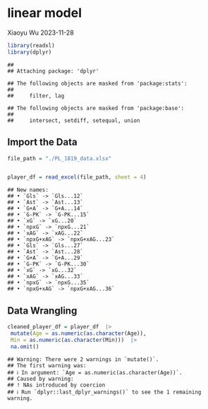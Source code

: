 linear model
================
Xiaoyu Wu
2023-11-28

``` r
library(readxl)
library(dplyr)
```

    ## 
    ## Attaching package: 'dplyr'

    ## The following objects are masked from 'package:stats':
    ## 
    ##     filter, lag

    ## The following objects are masked from 'package:base':
    ## 
    ##     intersect, setdiff, setequal, union

## Import the Data

``` r
file_path = "./PL_1819_data.xlsx"


player_df = read_excel(file_path, sheet = 4)
```

    ## New names:
    ## • `Gls` -> `Gls...12`
    ## • `Ast` -> `Ast...13`
    ## • `G+A` -> `G+A...14`
    ## • `G-PK` -> `G-PK...15`
    ## • `xG` -> `xG...20`
    ## • `npxG` -> `npxG...21`
    ## • `xAG` -> `xAG...22`
    ## • `npxG+xAG` -> `npxG+xAG...23`
    ## • `Gls` -> `Gls...27`
    ## • `Ast` -> `Ast...28`
    ## • `G+A` -> `G+A...29`
    ## • `G-PK` -> `G-PK...30`
    ## • `xG` -> `xG...32`
    ## • `xAG` -> `xAG...33`
    ## • `npxG` -> `npxG...35`
    ## • `npxG+xAG` -> `npxG+xAG...36`

## Data Wrangling

``` r
cleaned_player_df = player_df  |> 
 mutate(Age = as.numeric(as.character(Age)),
 Min = as.numeric(as.character(Min)))  |> 
 na.omit()
```

    ## Warning: There were 2 warnings in `mutate()`.
    ## The first warning was:
    ## ℹ In argument: `Age = as.numeric(as.character(Age))`.
    ## Caused by warning:
    ## ! NAs introduced by coercion
    ## ℹ Run `dplyr::last_dplyr_warnings()` to see the 1 remaining warning.
